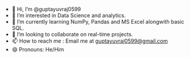 - 👋 Hi, I’m @guptayuvraj0599
- 👀 I’m interested in Data Science and analytics.
- 🌱 I’m currently learning NumPy, Pandas and MS Excel alongwith basic SQL.
- 💞️ I’m looking to collaborate on real-time projects.
- 📫 How to reach me : Email me at guptayuvraj0599@gmail.com
- 😄 Pronouns: He/Him

<!---
guptayuvraj0599/guptayuvraj0599 is a ✨ special ✨ repository because its `README.md` (this file) appears on your GitHub profile.
You can click the Preview link to take a look at your changes.
--->
